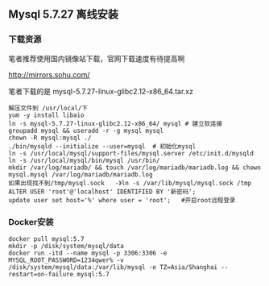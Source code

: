 ## Mysql 5.7.27 离线安装

### 下载资源

笔者推荐使用国内镜像站下载，官网下载速度有待提高啊

http://mirrors.sohu.com/

笔者下载的是 mysql-5.7.27-linux-glibc2.12-x86_64.tar.xz

```
解压文件到 /usr/local/下
yum -y install libaio
ln -s mysql-5.7.27-linux-glibc2.12-x86_64/ mysql # 建立软连接
groupadd mysql && useradd -r -g mysql mysql
chown -R mysql:mysql ./
./bin/mysqld --initialize --user=mysql  # 初始化mysql
ln -s /usr/local/mysql/support-files/mysql.server /etc/init.d/mysqld
ln -s /usr/local/mysql/bin/mysql /usr/bin/
mkdir /var/log/mariadb/ && touch /var/log/mariadb/mariadb.log && chown mysql.mysql /var/log/mariadb/mariadb.log
如果出现找不到/tmp/mysql.sock   -》ln -s /var/lib/mysql/mysql.sock /tmp
ALTER USER 'root'@'localhost' IDENTIFIED BY '新密码';
update user set host='%' where user = 'root'; 	#开启root远程登录

```

### Docker安装
```shell
docker pull mysql:5.7
mkdir -p /disk/system/mysql/data 
docker run -itd --name mysql -p 3306:3306 -e MYSQL_ROOT_PASSWORD=1234qwer% -v /disk/system/mysql/data:/var/lib/mysql -e TZ=Asia/Shanghai --restart=on-failure mysql:5.7
```